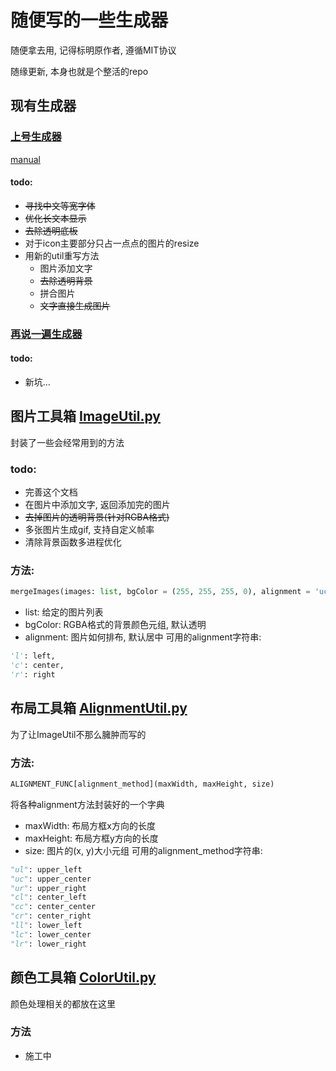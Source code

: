 # 随便写的一些生成器
随便拿去用, 记得标明原作者, 遵循MIT协议

随缘更新, 本身也就是个整活的repo

## 现有生成器
### [上号生成器](.\ShanghaoGenerator)
[manual](.\ShanghaoGenerator\manual.md)
#### todo:
- ~~寻找中文等宽字体~~
- ~~优化长文本显示~~
- ~~去除透明底板~~
- 对于icon主要部分只占一点点的图片的resize
- 用新的util重写方法
    - 图片添加文字
    - ~~去除透明背景~~
    - 拼合图片
    - ~~文字直接生成图片~~
### [再说一遍生成器](ActAgain\main.py)
#### todo:
- 新坑...

## 图片工具箱 [ImageUtil.py](GlobalUtil\ImageUtil.py)
封装了一些会经常用到的方法
### todo:
- 完善这个文档
- 在图片中添加文字, 返回添加完的图片
- ~~去掉图片的透明背景(针对RGBA格式)~~
- 多张图片生成gif, 支持自定义帧率
- 清除背景函数多进程优化
### 方法:
```py
mergeImages(images: list, bgColor = (255, 255, 255, 0), alignment = 'uc')
```
- list: 给定的图片列表
- bgColor: RGBA格式的背景颜色元组, 默认透明
- alignment: 图片如何排布, 默认居中
可用的alignment字符串:
```py
'l': left,
'c': center,
'r': right
```

## 布局工具箱 [AlignmentUtil.py](GlobalUtil\ColorUtil.py)
为了让ImageUtil不那么臃肿而写的

### 方法: 
```py
ALIGNMENT_FUNC[alignment_method](maxWidth, maxHeight, size)
```
将各种alignment方法封装好的一个字典
- maxWidth: 布局方框x方向的长度
- maxHeight: 布局方框y方向的长度
- size: 图片的(x, y)大小元组
可用的alignment_method字符串:
```py
"ul": upper_left
"uc": upper_center
"ur": upper_right
"cl": center_left
"cc": center_center
"cr": center_right
"ll": lower_left
"lc": lower_center
"lr": lower_right
```


## 颜色工具箱 [ColorUtil.py](GlobalUtil\ColorUtil.py)
颜色处理相关的都放在这里
### 方法
- 施工中

